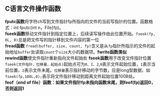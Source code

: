 ## C语言文件操作函数
**fputc函数**将字符ch写到文件指针fp所指向的文件的当前写指针的位置。函数格式：int fputc(int n，File}fp)。   
**fseek函数**移动文件指针到指定位置上，后续读写操作由此位置开始。`fseek(fp, 0L, 0)`总是把文件写的指针移到文件内容的第一位    
**fread函数**  `fread(buffer, size, count, fp)`含义是从`fp`指针所指示的文件的起始地址`buffer`处读取`count`个`size`大小的数据项。**fwrite函数类似**        
**rewind函数**使文件指针重新指向文件起始处
**fseek函数**用于改变文件指针位置`fseek(文件指针，位移量，起始点)`起始点可为`0、1、2`,`0`表示文件起始位置，`1`表示当前位置，`2`表示文件末尾。`位移量`表示指针移动的字节数，应是long型数据，如`fseek(fp,100L,0);`表示将文件指针移动到距离文件起始位置100B处。   
**feof（end of file）函数：如果文件指针fp未指向函数末尾，则feof(fp)返回0，否则返回1**
